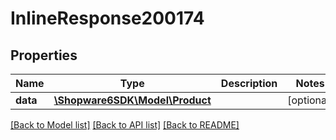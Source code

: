 # InlineResponse200174

## Properties
Name | Type | Description | Notes
------------ | ------------- | ------------- | -------------
**data** | [**\Shopware6SDK\Model\Product**](Product.md) |  | [optional] 

[[Back to Model list]](../../README.md#documentation-for-models) [[Back to API list]](../../README.md#documentation-for-api-endpoints) [[Back to README]](../../README.md)

